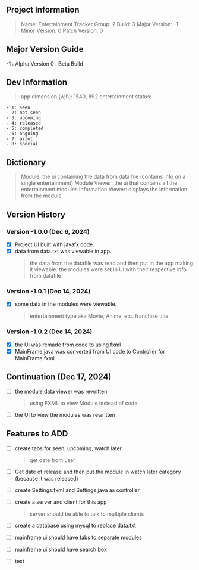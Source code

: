 ## Project Information

> Name: Entertainment Tracker
> Group: 2
> Build: 3
> Major Version: -1
> Minor Version: 0
> Patch Version: 0

## Major Version Guide

-1 : Alpha Version
0 : Beta Build

## Dev Information

> app dimension (w,h): 1540, 892
> entertainment status:

    - 1: seen
    - 2: not seen
    - 3: upcoming
    - 4: released
    - 5: completed
    - 6: ongoing
    - 7: pilot
    - 8: special

## Dictionary

> Module: the ui containing the data from data file (contains info on a single entertainment)
> Module Viewer: the ui that contains all the entertainment modules
> Information Viewer: displays the information from the module

## Version History

### Version -1.0.0 (Dec 6, 2024)

- [x] Project UI built with javafx code.
- [x] data from data.txt was viewable in app.
  > the data from the datafile was read and then put in the app making it viewable.
  > the modules were set in UI with their respective info from datafile

### Version -1.0.1 (Dec 14, 2024)

- [x] some data in the modules were viewable.
  > entertainment type aka Movie, Anime, etc.
  > franchise
  > title

### Version -1.0.2 (Dec 14, 2024)

- [x] the UI was remade from code to using fxml
- [x] MainFrame.java was converted from UI code to Controller for MainFrame.fxml

## Continuation (Dec 17, 2024)

- [ ] the module data viewer was rewritten
  > using FXML to view Module instead of code
- [ ] the UI to view the modules was rewritten

## Features to ADD

- [ ] create tabs for seen, upcoming, watch later

  > get date from user

- [ ] Get date of release and then put the module in watch later category (because it was released)
- [ ] create Settings.fxml and Settings.java as controller

- [ ] create a server and client for this app

  > server should be able to talk to multiple clients

- [ ] create a database using mysql to replace data.txt
- [ ] mainframe ui should have tabs to separate modules
- [ ] mainframe ui should have search box

- [ ] text
